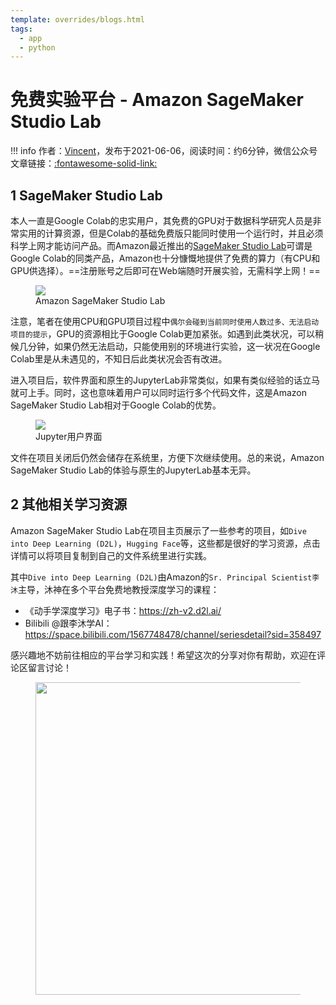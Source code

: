 ```yaml
---
template: overrides/blogs.html
tags:
  - app
  - python
---
```


# 免费实验平台 - Amazon SageMaker Studio Lab

!!! info
    作者：[Vincent](https://github.com/Realvincentyuan)，发布于2021-06-06，阅读时间：约6分钟，微信公众号文章链接：[:fontawesome-solid-link:]()

## 1 SageMaker Studio Lab

本人一直是Google Colab的忠实用户，其免费的GPU对于数据科学研究人员是非常实用的计算资源，但是Colab的基础免费版只能同时使用一个运行时，并且必须科学上网才能访问产品。而Amazon最近推出的[SageMaker Studio Lab](https://studiolab.sagemaker.aws/ "Amazon SageMaker Studio Lab")可谓是Google Colab的同类产品，Amazon也十分慷慨地提供了免费的算力（有CPU和GPU供选择）。==注册账号之后即可在Web端随时开展实验，无需科学上网！==

<figure>
  <img src="https://cdn.jsdelivr.net/gh/BulletTech2021/Pics/img/1_V/SageMaker_studio_lab.jpg"  />
  <figcaption>Amazon SageMaker Studio Lab</figcaption>
</figure>

注意，笔者在使用CPU和GPU项目过程中`偶尔会碰到当前同时使用人数过多、无法启动项目的提示`，GPU的资源相比于Google Colab更加紧张。如遇到此类状况，可以稍候几分钟，如果仍然无法启动，只能使用别的环境进行实验，这一状况在Google Colab里是从未遇见的，不知日后此类状况会否有改进。

进入项目后，软件界面和原生的JupyterLab非常类似，如果有类似经验的话立马就可上手。同时，这也意味着用户可以同时运行多个代码文件，这是Amazon SageMaker Studio Lab相对于Google Colab的优势。

<figure>
  <img src="https://cdn.jsdelivr.net/gh/BulletTech2021/Pics/img/1_V/Jupyter.png"  />
  <figcaption>Jupyter用户界面</figcaption>
</figure>

文件在项目关闭后仍然会储存在系统里，方便下次继续使用。总的来说，Amazon SageMaker Studio Lab的体验与原生的JupyterLab基本无异。

## 2 其他相关学习资源

Amazon SageMaker Studio Lab在项目主页展示了一些参考的项目，如`Dive into Deep Learning (D2L)`，`Hugging Face`等，这些都是很好的学习资源，点击详情可以将项目复制到自己的文件系统里进行实践。

其中`Dive into Deep Learning (D2L)`由Amazon的`Sr. Principal Scientist李沐`主导，沐神在多个平台免费地教授深度学习的课程：

- 《动手学深度学习》电子书：https://zh-v2.d2l.ai/
- Bilibili @跟李沐学AI：https://space.bilibili.com/1567748478/channel/seriesdetail?sid=358497

感兴趣地不妨前往相应的平台学习和实践！希望这次的分享对你有帮助，欢迎在评论区留言讨论！

<figure>
  <img src="https://cdn.jsdelivr.net/gh/BulletTech2021/Pics/2021-6-14/1623639526512-1080P%20(Full%20HD)%20-%20Tail%20Pic.png" width="500" />
</figure>

